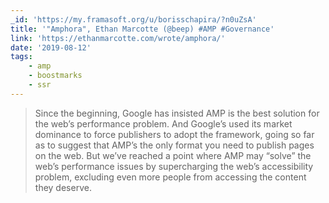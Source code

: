 ```yaml
---
_id: 'https://my.framasoft.org/u/borisschapira/?n0uZsA'
title: '"Amphora", Ethan Marcotte (@beep) #AMP #Governance'
link: 'https://ethanmarcotte.com/wrote/amphora/'
date: '2019-08-12'
tags:
    - amp
    - boostmarks
    - ssr
---
```


<div class="markdown"><blockquote>
<p>Since the beginning, Google has insisted AMP is the best solution for the web’s performance problem. And Google’s used its market dominance to force publishers to adopt the framework, going so far as to suggest that AMP’s the only format you need to publish pages on the web. But we’ve reached a point where AMP may “solve” the web’s performance issues by supercharging the web’s accessibility problem, excluding even more people from accessing the content they deserve.
</p>
</blockquote></div>
